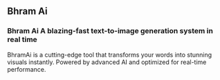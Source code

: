 
## Bhram Ai

### Bhram Ai A blazing-fast text-to-image generation system in real time
BhramAi is a cutting-edge tool that transforms your words into stunning visuals instantly. Powered by advanced AI and optimized for real-time performance.
